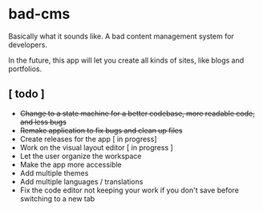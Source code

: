 # bad-cms

Basically what it sounds like. A bad content management system for developers.  
  
In the future, this app will let you create all kinds of sites, like blogs and portfolios.

## [ todo ]
- ~~Change to a state machine for a better codebase, more readable code, and less bugs~~
- ~~Remake application to fix bugs and clean up files~~
- Create releases for the app [ in progress]
- Work on the visual layout editor [ in progress ]
- Let the user organize the workspace
- Make the app more accessible
- Add multiple themes
- Add multiple languages / translations
- Fix the code editor not keeping your work if you don't save before switching to a new tab
